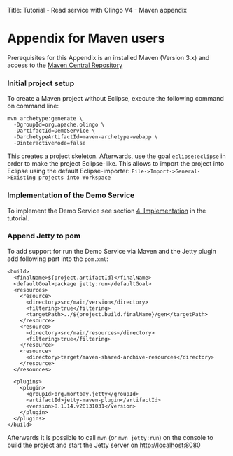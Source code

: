 Title:    Tutorial - Read service with Olingo V4 - Maven appendix

# Appendix for Maven users

Prerequisites for this Appendix is an installed Maven (Version 3.x) and access to the [Maven Central Repository](www.maven.org)

### Initial project setup

To create a Maven project without Eclipse, execute the following command on command line:

    mvn archetype:generate \
      -DgroupId=org.apache.olingo \
      -DartifactId=DemoService \
      -DarchetypeArtifactId=maven-archetype-webapp \
      -DinteractiveMode=false


This creates a project skeleton.
Afterwards, use the goal `eclipse:eclipse` in order to make the project Eclipse-like.
This allows to import the project into Eclipse using the default Eclipse-importer:
`File->Import->General->Existing projects into Workspace`

### Implementation of the Demo Service

To implement the Demo Service see section [4. Implementation](tutorial_read.html#4-implementation) in the tutorial.

### Append Jetty to pom

To add support for run the Demo Service via Maven and the Jetty plugin add following part into the `pom.xml`:


    <build>
      <finalName>${project.artifactId}</finalName>
      <defaultGoal>package jetty:run</defaultGoal>
      <resources>
        <resource>
          <directory>src/main/version</directory>
          <filtering>true</filtering>
          <targetPath>../${project.build.finalName}/gen</targetPath>
        </resource>
        <resource>
          <directory>src/main/resources</directory>
          <filtering>true</filtering>
        </resource>
        <resource>
          <directory>target/maven-shared-archive-resources</directory>
        </resource>
      </resources>

      <plugins>
        <plugin>
          <groupId>org.mortbay.jetty</groupId>
          <artifactId>jetty-maven-plugin</artifactId>
          <version>8.1.14.v20131031</version>
        </plugin>
      </plugins>
    </build>


Afterwards it is possible to call `mvn` (or `mvn jetty:run`) on the console to build the project and start the Jetty server on <http://localhost:8080>
